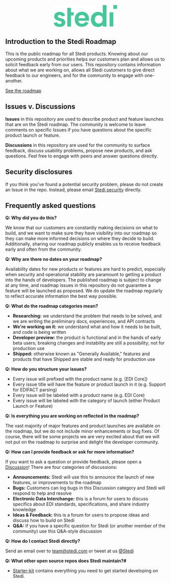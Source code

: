 <p align="center">
  <a href="https://stedi.com">
    <img src = "./images/stedi-logo.svg" width = 200px>
  </a>
</p>

## Introduction to the Stedi Roadmap

This is the public roadmap for all Stedi products. Knowing about our upcoming products and priorities helps our customers plan and allows us to solicit feedback early from our users. This repository contains information about what we are working on, allows all Stedi customers to give direct feedback to our engineers, and for the community to engage with one-another.

[See the roadmap](https://github.com/orgs/Stedi/projects/79)

## Issues v. Discussions

**Issues** in this repository are used to describe product and feature launches that are on the Stedi roadmap. The community is welcome to leave comments on specific Issues if you have questions about the specific product launch or feature.

**Discussions** in this repository are used for the community to surface feedback, discuss usability problems, propose new products, and ask questions. Feel free to engage with peers and answer questions directly.

## Security disclosures
If you think you've found a potential security problem, please do not create an Issue in the repo. Instead, please email [Stedi security](mailto:security@stedi.com) directly.

## Frequently asked questions

**Q: Why did you do this?**

We know that our customers are constantly making decisions on what to build, and we want to make sure they have visibility into our roadmap so they can make more informed decisions on where they decide to build. Additionally, sharing our roadmap publicly enables us to receive feedback early and often from the community.

**Q: Why are there no dates on your roadmap?**

Availability dates for new products or features are hard to predict, especially when security and operational stability are paramount to getting a product into the hands of developers. The published roadmap is subject to change at any time, and roadmap issues in this repository do not guarantee a feature will be launched as proposed. We do update the roadmap regularly to reflect accurate information the best way possible. 

**Q: What do the roadmap categories mean?**

- **Researching:** we understand the problem that needs to be solved, and we are writing the preliminary docs, experiences, and API contracts
- **We're working on it:** we understand what and how it needs to be built, and code is being written
- **Developer preview:** the product is functional and in the hands of early beta users; breaking changes and instability are still a possibility; not for production use
- **Shipped:** otherwise known as "Generally Available," features and products that have Shipped are stable and ready for production use

**Q: How do you structure your issues?**

- Every issue will prefixed with the product name (e.g. [EDI Core])
- Every issue title will have the feature or product launch in it (e.g. Support for EDIFACT parsing)
- Every issue will be labeled with a product name (e.g. EDI Core)
- Every issue will be labeled with the category of launch (either Product Launch or Feature)

**Q: Is everything you are working on reflected in the roadmap?**

The vast majority of major features and product launches are available on the roadmap, but we do not include minor enhancements or bug fixes. Of course, there will be some projects we are very excited about that we will not put on the roadmap to surprise and delight the developer community.

**Q: How can I provide feedback or ask for more information?**

If you want to ask a question or provide feedback, please open a [Discussion](https://github.com/Stedi/public-roadmap/discussions)! There are four categories of discussions: 
- **Announcements:** Stedi will use this to announce the launch of new features, or improvements to the roadmap
- **Bugs:** Customers can log bugs in this Discussion category and Stedi will respond to help and resolve
- **Electronic Data Interchange:** this is a forum for users to discuss specifics about EDI standards, specifications, and share industry knowledge
- **Ideas & Feedback:** this is a forum for users to propose ideas and discuss how to build on Stedi
- **Q&A:** if you have a specific question for Stedi (or another member of the community) use this Q&A-style discussion

**Q: How do I contact Stedi directly?**

Send an email over to team@stedi.com or tweet at us [@Stedi](https://twitter.com/stedi)

**Q: What other open source repos does Stedi maintain?#** 

- [Starter-kit](https://github.com/Stedi/starter-kit) contains everything you need to get started developing on Stedi.
